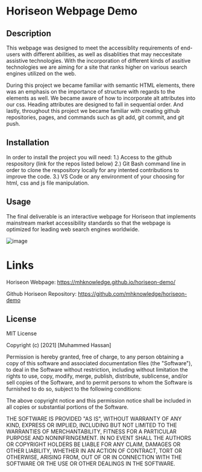 # Horiseon Webpage Demo

## Description

This webpage was designed to meet the accessiblity requirements of end-users with different abilities, as well as disablities that may neccesitate assistive technologies.  With the incorporation of different kinds of assitive technologies we are aiming for a site that ranks higher on various search engines utilized on the web.

During this project we became familiar with semantic HTML elements, there was an emphasis on the importance of structure with regards to the elements as well.  We became aware of how to incorporate alt attributes into our css.  Heading attributes are designed to fall in sequential order.  And lastly, throughout this project we became familiar with creating github repositories, pages, and commands such as git add, git commit, and git push.

## Installation

In order to install the project you will need:
1.) Access to the github respository (link for the repos listed below)
2.) Git Bash command line in order to clone the respository locally for any intented contributions to improve the code.
3.) VS Code or any environment of your choosing for html, css and js file manipulation.

## Usage
The final deliverable is an interactive webpage for Horiseon that implements mainstream market accessibility standards so that the webpage is optimized for leading web search engines worldwide.

![image](https://user-images.githubusercontent.com/79174643/110246506-dba5c300-7f35-11eb-9c0a-516a018e9665.png)

# Links
Horiseon Webpage: https://mhknowledge.github.io/horiseon-demo/

Github Horiseon Repository: https://github.com/mhknowledge/horiseon-demo

## License
MIT License

Copyright (c) [2021] [Muhammed Hassan]

Permission is hereby granted, free of charge, to any person obtaining a copy
of this software and associated documentation files (the "Software"), to deal
in the Software without restriction, including without limitation the rights
to use, copy, modify, merge, publish, distribute, sublicense, and/or sell
copies of the Software, and to permit persons to whom the Software is
furnished to do so, subject to the following conditions:

The above copyright notice and this permission notice shall be included in all
copies or substantial portions of the Software.

THE SOFTWARE IS PROVIDED "AS IS", WITHOUT WARRANTY OF ANY KIND, EXPRESS OR
IMPLIED, INCLUDING BUT NOT LIMITED TO THE WARRANTIES OF MERCHANTABILITY,
FITNESS FOR A PARTICULAR PURPOSE AND NONINFRINGEMENT. IN NO EVENT SHALL THE
AUTHORS OR COPYRIGHT HOLDERS BE LIABLE FOR ANY CLAIM, DAMAGES OR OTHER
LIABILITY, WHETHER IN AN ACTION OF CONTRACT, TORT OR OTHERWISE, ARISING FROM,
OUT OF OR IN CONNECTION WITH THE SOFTWARE OR THE USE OR OTHER DEALINGS IN THE
SOFTWARE.

